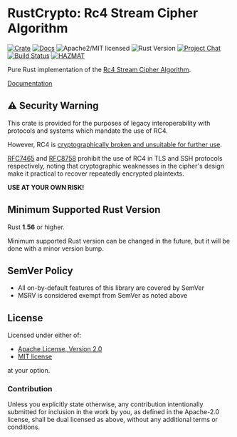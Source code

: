 # RustCrypto: Rc4 Stream Cipher Algorithm

[![Crate][crate-image]][crate-link]
[![Docs][docs-image]][docs-link]
![Apache2/MIT licensed][license-image]
![Rust Version][rustc-image]
[![Project Chat][chat-image]][chat-link]
[![Build Status][build-image]][build-link]
[![HAZMAT][hazmat-image]][hazmat-link]

Pure Rust implementation of the [Rc4 Stream Cipher Algorithm][1].

[Documentation][docs-link]

## ⚠️ Security Warning

This crate is provided for the purposes of legacy interoperability with
protocols and systems which mandate the use of RC4.

However, RC4 is [cryptographically broken and unsuitable for further use][2].

[RFC7465][3] and [RFC8758][4] prohibit the use of RC4 in TLS and SSH protocols
respectively, noting that cryptographic weaknesses in the cipher's design make
it practical to recover repeatedly encrypted plaintexts.

**USE AT YOUR OWN RISK!**

## Minimum Supported Rust Version

Rust **1.56** or higher.

Minimum supported Rust version can be changed in the future, but it will be
done with a minor version bump.

## SemVer Policy

- All on-by-default features of this library are covered by SemVer
- MSRV is considered exempt from SemVer as noted above

## License

Licensed under either of:

 * [Apache License, Version 2.0](http://www.apache.org/licenses/LICENSE-2.0)
 * [MIT license](http://opensource.org/licenses/MIT)

at your option.

### Contribution

Unless you explicitly state otherwise, any contribution intentionally submitted
for inclusion in the work by you, as defined in the Apache-2.0 license, shall be
dual licensed as above, without any additional terms or conditions.

[//]: # (badges)

[crate-image]: https://img.shields.io/crates/v/Rc4.svg
[crate-link]: https://crates.io/crates/Rc4
[docs-image]: https://docs.rs/Rc4/badge.svg
[docs-link]: https://docs.rs/Rc4/
[license-image]: https://img.shields.io/badge/license-Apache2.0/MIT-blue.svg
[rustc-image]: https://img.shields.io/badge/rustc-1.56+-blue.svg
[chat-image]: https://img.shields.io/badge/zulip-join_chat-blue.svg
[chat-link]: https://rustcrypto.zulipchat.com/#narrow/stream/260049-stream-ciphers
[build-image]: https://github.com/RustCrypto/stream-ciphers/workflows/Rc4/badge.svg?branch=master&event=push
[build-link]: https://github.com/RustCrypto/stream-ciphers/actions?query=workflow%3ARc4
[hazmat-image]: https://img.shields.io/badge/crypto-hazmat%E2%9A%A0-red.svg
[hazmat-link]: https://github.com/RustCrypto/meta/blob/master/HAZMAT.md

[//]: # (footnotes)

[1]: https://en.wikipedia.org/wiki/RC4
[2]: https://www.usenix.org/system/files/conference/usenixsecurity13/sec13-paper_alfardan.pdf
[3]: https://datatracker.ietf.org/doc/html/rfc7465
[4]: https://datatracker.ietf.org/doc/html/rfc8758

